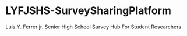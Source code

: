 # LYFJSHS-SurveySharingPlatform
Luis Y. Ferrer jr. Senior High School Survey Hub For Student Researchers
